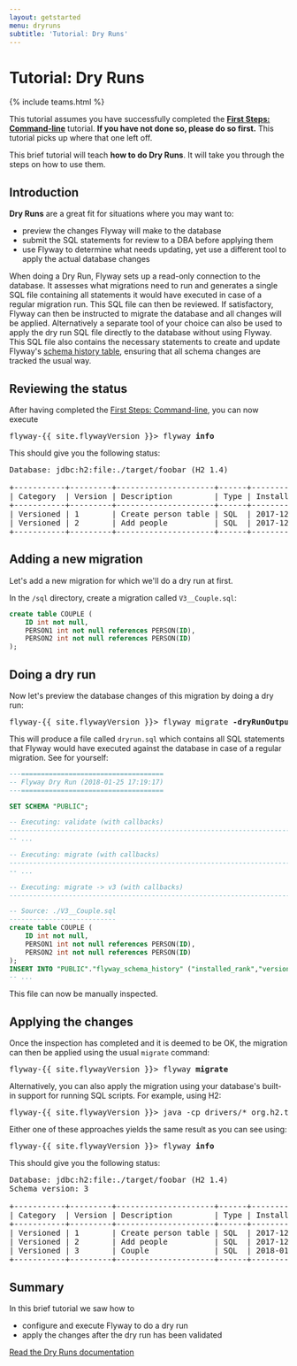 ```yaml
---
layout: getstarted
menu: dryruns
subtitle: 'Tutorial: Dry Runs'
---
```

# Tutorial: Dry Runs
{% include teams.html %}

This tutorial assumes you have successfully completed the [**First Steps: Command-line**](/getstarted/firststeps/commandline)
tutorial. **If you have not done so, please do so first.** This tutorial picks up where that one left off.

This brief tutorial will teach **how to do Dry Runs**. It will take you through the
steps on how to use them.

## Introduction

**Dry Runs** are a great fit for situations where you may want to:
- preview the changes Flyway will make to the database
- submit the SQL statements for review to a DBA before applying them
- use Flyway to determine what needs updating, yet use a different tool to apply the actual database changes

When doing a Dry Run, Flyway sets up a read-only connection to the database. It assesses what migrations need to run and
generates a single SQL file containing all statements it would have executed in case of a regular migration
run. This SQL file can then be reviewed. If satisfactory, Flyway can then be instructed to migrate the database and
all changes will be applied. Alternatively a separate tool of your choice can also be used to apply the dry run SQL file
directly to the database without using Flyway. This SQL file also contains the necessary statements to create and update Flyway's
[schema history table](/documentation/concepts/migrations#schema-history-table), ensuring that all schema changes are tracked the usual way.  

## Reviewing the status

After having completed the [First Steps: Command-line](/getstarted/firststeps/commandline), you can now execute

<pre class="console"><span>flyway-{{ site.flywayVersion }}&gt;</span> flyway <strong>info</strong></pre>

This should give you the following status:

<pre class="console">Database: jdbc:h2:file:./target/foobar (H2 1.4)

+-----------+---------+---------------------+------+---------------------+---------+
| Category  | Version | Description         | Type | Installed On        | State   |
+-----------+---------+---------------------+------+---------------------+---------+
| Versioned | 1       | Create person table | SQL  | 2017-12-22 15:26:39 | Success |
| Versioned | 2       | Add people          | SQL  | 2017-12-22 15:28:17 | Success |
+-----------+---------+---------------------+------+---------------------+---------+</pre>

## Adding a new migration

Let's add a new migration for which we'll do a dry run at first.

In the `/sql` directory, create a migration called `V3__Couple.sql`:

```sql
create table COUPLE (
    ID int not null,
    PERSON1 int not null references PERSON(ID), 
    PERSON2 int not null references PERSON(ID) 
);
```

## Doing a dry run

Now let's preview the database changes of this migration by doing a dry run:

<pre class="console"><span>flyway-{{ site.flywayVersion }}&gt;</span> flyway migrate <strong>-dryRunOutput=dryrun.sql</strong></pre>

This will produce a file called `dryrun.sql` which contains all SQL statements that Flyway would have executed against
the database in case of a regular migration. See for yourself: 

```sql
---====================================
-- Flyway Dry Run (2018-01-25 17:19:17)
---====================================

SET SCHEMA "PUBLIC";

-- Executing: validate (with callbacks)
------------------------------------------------------------------------------------------
-- ...

-- Executing: migrate (with callbacks)
------------------------------------------------------------------------------------------
-- ...

-- Executing: migrate -> v3 (with callbacks)
------------------------------------------------------------------------------------------

-- Source: ./V3__Couple.sql
---------------------------
create table COUPLE (
    ID int not null,
    PERSON1 int not null references PERSON(ID), 
    PERSON2 int not null references PERSON(ID) 
);
INSERT INTO "PUBLIC"."flyway_schema_history" ("installed_rank","version","description","type","script","checksum","installed_by","execution_time","success") VALUES (2, '3', 'Couple', 'SQL', 'V3__Couple.sql', -722651034, 'SA', 0, 1);
-- ...
```

This file can now be manually inspected.
 
## Applying the changes
 
Once the inspection has completed and it is deemed to be OK, the migration can then be applied
using the usual `migrate` command:

<pre class="console"><span>flyway-{{ site.flywayVersion }}&gt;</span> flyway <strong>migrate</strong></pre>

Alternatively, you can also apply the migration using your database's built-in support for running SQL scripts. For example, using H2:

<pre class="console"><span>flyway-{{ site.flywayVersion }}&gt;</span> java -cp drivers/* org.h2.tools.RunScript -url jdbc:h2:file:./foobardb -script <strong>dryrun.sql</strong></pre>

Either one of these approaches yields the same result as you can see using:

<pre class="console"><span>flyway-{{ site.flywayVersion }}&gt;</span> flyway <strong>info</strong></pre>

This should give you the following status:

<pre class="console">Database: jdbc:h2:file:./target/foobar (H2 1.4)
Schema version: 3

+-----------+---------+---------------------+------+---------------------+---------+----------+
| Category  | Version | Description         | Type | Installed On        | State   | Undoable |
+-----------+---------+---------------------+------+---------------------+---------+----------+
| Versioned | 1       | Create person table | SQL  | 2017-12-22 15:26:39 | Success | No       |
| Versioned | 2       | Add people          | SQL  | 2017-12-22 15:28:17 | Success | No       |
| Versioned | 3       | Couple              | SQL  | 2018-01-25 17:57:13 | Success | No       |
+-----------+---------+---------------------+------+---------------------+---------+----------+</pre>

## Summary

In this brief tutorial we saw how to
- configure and execute Flyway to do a dry run
- apply the changes after the dry run has been validated

<p class="next-steps">
    <a class="btn btn-primary" href="/documentation/dryruns">Read the Dry Runs documentation <i class="fa fa-arrow-right"></i></a>
</p>
